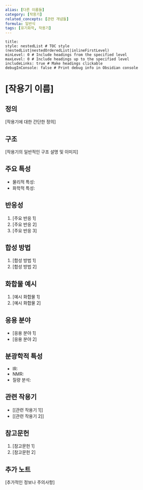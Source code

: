 ```yaml
---
alias: [다른 이름들]
category: [작용기]
related_concepts: [관련 개념들]
formula: 일반식
tags: [유기화학, 작용기]
---
```


```table-of-contents
title: 
style: nestedList # TOC style (nestedList|nestedOrderedList|inlineFirstLevel)
minLevel: 0 # Include headings from the specified level
maxLevel: 0 # Include headings up to the specified level
includeLinks: true # Make headings clickable
debugInConsole: false # Print debug info in Obsidian console
```
# [작용기 이름]

## 정의
[작용기에 대한 간단한 정의]

## 구조
[작용기의 일반적인 구조 설명 및 이미지]

## 주요 특성
- 물리적 특성:
- 화학적 특성:

## 반응성
1. [주요 반응 1]
2. [주요 반응 2]
3. [주요 반응 3]

## 합성 방법
1. [합성 방법 1]
2. [합성 방법 2]

## 화합물 예시
1. [예시 화합물 1]
2. [예시 화합물 2]

## 응용 분야
- [응용 분야 1]
- [응용 분야 2]

## 분광학적 특성
- IR:
- NMR:
- 질량 분석:

## 관련 작용기
- [[관련 작용기 1]]
- [[관련 작용기 2]]

## 참고문헌
1. [참고문헌 1]
2. [참고문헌 2]

## 추가 노트
[추가적인 정보나 주의사항]